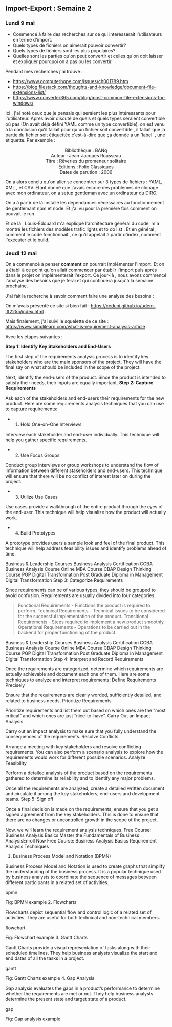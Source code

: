 ## Import-Export : Semaine 2

### Lundi 9 mai

- Commencé à faire des recherches sur ce qui interesserait l'utilisateurs en terme d'import. 
- Quels types de fichiers on aimerait pouvoir convertir? 
- Quels types de fichiers sont les plus populaires? 
- Quelles sont les parties qu'on peut convertir et celles qu'on doit laisser et expliquer pourquoi on a pas pu les convertir. 

Pendant mes recherches j'ai trouvé : 

- https://www.computerhope.com/issues/ch001789.htm
- https://blog.filestack.com/thoughts-and-knowledge/document-file-extensions-list/
- https://www.converter365.com/blog/most-common-file-extensions-for-windows/


Ici , j'ai noté ceux que je pensais qui seraient les plus intéressants pour l'utilisateur. 
Après avoir discuté de quels et quels types seraient convertible où pas (On avait déjà défini YAML comme un type convertible), on est venu à la conclusion qu'il fallait pour qu'un fichier soit convertible , il fallait que la partie du fichier soit étiquettée c'est-à-dire que ça donnée a un 'label' , une étiquette. Par exemple : 

<p align="center">
    Bibliothèque : BANq <br>
	Auteur : Jean-Jacques Rousseau  <br>
	Titre : Rêveries du promeneur solitaire  <br>
	Éditions : Folio Classiques     <br>
	Dates de parution : 2006  <br>
</p>




On a alors conclu qu'on aller se concentrer sur 3 types de fichiers : YAML, XML , et CSV. Étant donné que j'avais encore des problèmes de clonage avec mon ordinateur, on a setup gentleman avec un ordinateur du DIRO. 

On a à partir de là installé les dépendances nécessaires au fonctionnement de gentlemant npm et node. Et j'ai vu pour la première fois comment on pouvait le run.

Et de là , Louis-Édouard m'a expliqué l'architecture général du code, m'a montré les fichiers des modèles trafic lights et to do list . Et en général , comment le code fonctionnait , ce qu'il appelait à partir d'index, comment l'exécuter et le build. 

### Jeudi 12 mai

On a commencé à penser **comment** on pourrait implémenter l'import. Et on a établi à ce point qu'on allait commencer par établir l'import puis après dans le projet on implémenterait l'export. Ce jour-là , nous avons commencé l'analyse des besoins que je ferai et qui continuera jusqu'à la semaine prochaine. 

J'ai fait la recherche à savoir comment faire une analyse des besoins : 

On m'avais présenté ce site si bien fait : https://ceduni.github.io/udem-ift2255/index.html . 

Mais finalement, j'ai suivi le squelette de ce site : https://www.simplilearn.com/what-is-requirement-analysis-article . 

Avec les étapes suivantes : 

**Step 1: Identify Key Stakeholders and End-Users**

The first step of the requirements analysis process is to identify key stakeholders who are the main sponsors of the project. They will have the final say on what should be included in the scope of the project. 

Next, identify the end-users of the product. Since the product is intended to satisfy their needs, their inputs are equally important. 
**Step 2: Capture Requirements**

Ask each of the stakeholders and end-users their requirements for the new product. Here are some requirements analysis techniques that you can use to capture requirements:
- 1. Hold One-on-One Interviews

Interview each stakeholder and end-user individually. This technique will help you gather specific requirements.
- 2. Use Focus Groups

Conduct group interviews or group workshops to understand the flow of information between different stakeholders and end-users. This technique will ensure that there will be no conflict of interest later on during the project.
- 3. Utilize Use Cases

Use cases provide a walkthrough of the entire product through the eyes of the end-user. This technique will help visualize how the product will actually work.
- 4. Build Prototypes

A prototype provides users a sample look and feel of the final product. This technique will help address feasibility issues and identify problems ahead of time.

Business & Leadership Courses
Business Analysis Certification 	CCBA 	Business Analysis Course
Online MBA Course 	CBAP 	Design Thinking Course
PGP Digital Transformation 	Post Graduate Diploma in Management 	Digital Transformation
Step 3: Categorize Requirements

Since requirements can be of various types, they should be grouped to avoid confusion. Requirements are usually divided into four categories:

> Functional Requirements - Functions the product is required to perform.
> Technical Requirements - Technical issues to be considered for the successful implementation of the product.
> Transitional Requirements - Steps required to implement a new product smoothly.
> Operational Requirements - Operations to be carried out in the backend for proper functioning of the product.

Business & Leadership Courses
Business Analysis Certification 	CCBA 	Business Analysis Course
Online MBA Course 	CBAP 	Design Thinking Course
PGP Digital Transformation 	Post Graduate Diploma in Management 	Digital Transformation
Step 4: Interpret and Record Requirements

Once the requirements are categorized, determine which requirements are actually achievable and document each one of them. Here are some techniques to analyze and interpret requirements:
Define Requirements Precisely

Ensure that the requirements are clearly worded, sufficiently detailed, and related to business needs.
Prioritize Requirements

Prioritize requirements and list them out based on which ones are the “most critical” and which ones are just “nice-to-have”.
Carry Out an Impact Analysis

Carry out an impact analysis to make sure that you fully understand the consequences of the requirements.
Resolve Conflicts

Arrange a meeting with key stakeholders and resolve conflicting requirements. You can also perform a scenario analysis to explore how the requirements would work for different possible scenarios.
Analyze Feasibility

Perform a detailed analysis of the product based on the requirements gathered to determine its reliability and to identify any major problems.

Once all the requirements are analyzed, create a detailed written document and circulate it among the key stakeholders, end-users and development teams.
Step 5: Sign off

Once a final decision is made on the requirements, ensure that you get a signed agreement from the key stakeholders. This is done to ensure that there are no changes or uncontrolled growth in the scope of the project.

Now, we will learn the requirement analysis techniques.
Free Course: Business Analysis Basics
Master the Fundamentals of Business AnalysisEnroll Now
Free Course: Business Analysis Basics
Requirement Analysis Techniques
1. Business Process Model and Notation (BPMN)

Business Process Model and Notation is used to create graphs that simplify the understanding of the business process. It is a popular technique used by business analysts to coordinate the sequence of messages between different participants in a related set of activities.

bpmn

Fig: BPMN example
2. Flowcharts

Flowcharts depict sequential flow and control logic of a related set of activities. They are useful for both technical and non-technical members. 

flowchart

Fig: Flowchart example
3. Gantt Charts

Gantt Charts provide a visual representation of tasks along with their scheduled timelines. They help business analysts visualize the start and end dates of all the tasks in a project.

gantt

Fig: Gantt Charts example
4. Gap Analysis

Gap analysis evaluates the gaps in a product’s performance to determine whether the requirements are met or not. They help business analysts determine the present state and target state of a product.

gap

Fig: Gap analysis example
